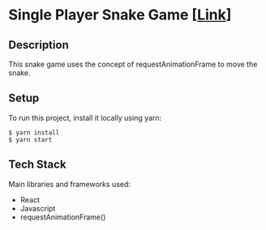 # Single Player Snake Game [[Link](https://sexy-snake-game.netlify.app/)]

## Description
This snake game uses the concept of requestAnimationFrame to move the snake.


## Setup
To run this project, install it locally using yarn:

```
$ yarn install
$ yarn start

```


## Tech Stack
Main libraries and frameworks used:
* React
* Javascript
* requestAnimationFrame()
